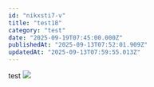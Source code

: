 ```yaml
---
id: "nikxsti7-v"
title: "test18"
category: "test"
date: "2025-09-19T07:45:00.000Z"
publishedAt: "2025-09-13T07:52:01.909Z"
updatedAt: "2025-09-13T07:59:55.013Z"
---
```


test
![](https://pub-87cc761d49c546f89a7ea60f2cc35faf.r2.dev/microcms-blog/images/cmfhz70rp00003b6p2hlqcp80.jpg)